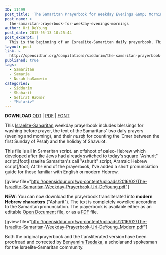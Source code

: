 ```yaml
---
ID: 11499
post_title: 'The Samaritan Prayerbook for Weekday Evenings &amp; Mornings'
post_name: >
  the-samaritan-prayerbook-for-weekday-evenings-mornings
author: Uri DeYoung
post_date: 2015-05-13 10:25:44
post_excerpt: |
  This is the beginning of an Israelite-Samaritan daily prayerbook. This work is still very much in progress. The file includes the title page, the Samaritan equivalent of "birkot hashahar" (the early morning blessings before prayer), and the first couple of pages of actual prayer. It is all in Samaritan script, an offshoot of paleo-Hebrew which developed after the Jews had already switched to today's square "ashurit" script.
layout: post
link: >
  http://opensiddur.org/compilations/siddurim/the-samaritan-prayerbook-for-weekday-evenings-mornings/
published: true
tags:
  - Samaritan
  - Samaria
  - Nusaḥ haSamerim
categories:
  - Siddurim
  - Shaḥarit
  - Sefirat HaOmer
  - "Ma'ariv"
---
```

<strong>DOWNLOAD</strong> <a href="http://opensiddur.org/wp-content/uploads/2016/02/The-Israelite-Samaritan-Weekday-Prayerbook-Uri-DeYoung.odt">ODT</a> | <a href="http://opensiddur.org/wp-content/uploads/2016/02/The-Israelite-Samaritan-Weekday-Prayerbook-Uri-DeYoung.pdf">PDF</a> | <a href="http://opensiddur.org/wp-content/uploads/2016/02/Hebrew-Samaritan-New.ttf">FONT</a>

This <a href="http://en.wikipedia.org/wiki/Samaritans">Israelite-Samaritan</a> weekday prayerbook includes blessings for washing before prayer, the text of the Samaritans' two daily prayers (evening and morning), and their <em>nusaḥ</em> for counting the ʿOmer between the first Sunday of Pesaḥ and the holiday of Shavuʿot.

This file is all in <a href="http://en.wikipedia.org/wiki/Samaritan_alphabet">Samaritan script</a>, an offshoot of paleo-Hebrew which developed after the Jews had already switched to today's square "Ashurit" script.[foot]Israelite Samaritan's call "Ashurit" script, Aramaic Hebrew script[/foot] At the end of the prayerbook, I've added a short pronunciation guide for those familiar with English or modern Hebrew.

[gview file="http://opensiddur.org/wp-content/uploads/2016/02/The-Israelite-Samaritan-Weekday-Prayerbook-Uri-DeYoung.pdf"]

<strong>NEW</strong>: You can now download the prayerbook transliterated into <strong>modern Hebrew characters</strong> ("Ashurit"). The text is completely vowelled according to the Samaritan pronunciation. The prayerbook is available either as an editable <a href="http://opensiddur.org/wp-content/uploads/2016/02/The-Israelite-Samaritan-Weekday-Prayerbook-Uri-DeYoung_Modern.odt">Open Document</a> file, or as a <a href="http://opensiddur.org/wp-content/uploads/2016/02/The-Israelite-Samaritan-Weekday-Prayerbook-Uri-DeYoung_Modern.pdf">PDF</a> file.

[gview file="http://opensiddur.org/wp-content/uploads/2016/02/The-Israelite-Samaritan-Weekday-Prayerbook-Uri-DeYoung_Modern.pdf"]

Both the original prayerbook and the transliterated version have been proofread and corrected by <a href="http://www.israelite-samaritans.com/benyamim-tsedaka/">Benyamim Tsedaka</a>, a scholar and spokesman for the Israelite-Samaritan community.

